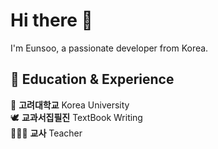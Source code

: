 # Hi there 👋

I'm Eunsoo, a passionate developer from Korea.

## 🏫 Education & Experience

🐯 **고려대학교** Korea University  
🕊️ **교과서집필진** TextBook Writing  
👩🏻‍🏫 **교사** Teacher  

